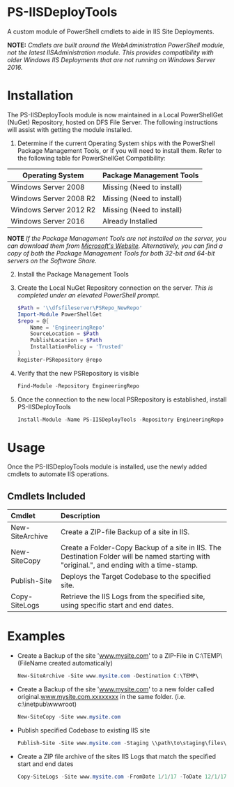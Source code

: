 # PS-IISDeployTools

A custom module of PowerShell cmdlets to aide in IIS Site Deployments.

**NOTE:** *Cmdlets are built around the WebAdministration PowerShell module, not the latest IISAdministration module. This provides compatibility with older Windows IIS Deployments that are not running on Windows Server 2016.*

# Installation

The PS-IISDeployTools module is now maintained in a Local PowerShellGet (NuGet) Repository, hosted on DFS File Server. The following instructions will assist with getting the module installed.

1. Determine if the current Operating System ships with the PowerShell Package Management Tools, or if you will need to install them. Refer to the following table for PowerShellGet Compatibility:

| Operating System  | Package Management Tools |
|-------------------|--------------------------|
| Windows Server 2008 | Missing (Need to install) |
| Windows Server 2008 R2 | Missing (Need to install) |
| Windows Server 2012 R2 | Missing (Need to install) |
| Windows Server 2016 | Already Installed |

**NOTE** *If the Package Management Tools are not installed on the server, you can download them from [Microsoft's Website](https://www.microsoft.com/en-us/download/details.aspx?id=49186). Alternatively, you can find a copy of both the Package Management Tools for both 32-bit and 64-bit servers on the Software Share.*

2. Install the Package Management Tools

3. Create the Local NuGet Repository connection on the server. *This is completed under an elevated PowerShell prompt.*

    ```PowerShell
    $Path = '\\dfsfileserver\PSRepo_NewRepo'
    Import-Module PowerShellGet
    $repo = @{
        Name = 'EngineeringRepo'
        SourceLocation = $Path
        PublishLocation = $Path
        InstallationPolicy = 'Trusted'
    }
    Register-PSRepository @repo

4. Verify that the new PSRepository is visible

    ```PowerShell
    Find-Module -Repository EngineeringRepo
5. Once the connection to the new local PSRepository is established, install PS-IISDeployTools

    ```PowerShell
    Install-Module -Name PS-IISDeployTools -Repository EngineeringRepo
# Usage

Once the PS-IISDeployTools module is installed, use the newly added cmdlets to automate IIS operations.

## Cmdlets Included

| Cmdlet | Description |
|:----------------|:-------------------------------------------|
| New-SiteArchive | Create a ZIP-file Backup of a site in IIS. |
| New-SiteCopy | Create a Folder-Copy Backup of a site in IIS. The Destination Folder will be named starting with "original.", and ending with a time-stamp. |
| Publish-Site | Deploys the Target Codebase to the specified site. |
| Copy-SiteLogs | Retrieve the IIS Logs from the specified site, using specific start and end dates. |

# Examples

* Create a Backup of the site 'www.mysite.com' to a ZIP-File in C:\TEMP\    (FileName created automatically)
    ```PowerShell
    New-SiteArchive -Site www.mysite.com -Destination C:\TEMP\
* Create a Backup of the site 'www.mysite.com' to a new folder called original.www.mysite.com.xxxxxxxx in the same folder.   (i.e. c:\inetpub\wwwroot\)
    ```PowerShell
    New-SiteCopy -Site www.mysite.com
* Publish specified Codebase to existing IIS site
    ```PowerShell
    Publish-Site -Site www.mysite.com -Staging \\path\to\staging\files\
* Create a ZIP file archive of the sites IIS Logs that match the specified start and end dates
    ```PowerShell
    Copy-SiteLogs -Site www.mysite.com -FromDate 1/1/17 -ToDate 12/1/17